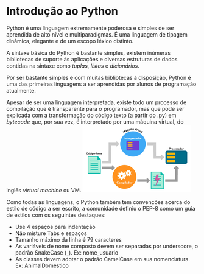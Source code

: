 # Introdução ao Python

Python é uma linguagem extremamente poderosa e simples de ser aprendida de alto nível e multiparadigmas. É uma linguagem de tipagem dinâmica, elegante e de um escopo léxico distinto.

A sintaxe básica do Python é bastante simples, existem inúmeras bibliotecas de suporte às aplicações e diversas estruturas de dados contidas na sintaxe como _tuplas_, _listas_ e _dicionários_.

Por ser bastante simples e com muitas bibliotecas à disposição, Python é uma das primeiras linguagens a ser aprendidas por alunos de programação atualmente.

Apesar de ser uma linguagem interpretada, existe todo um processo de compilação que é transparente para o programador, mas que pode ser explicada com a transformação do código texto (a partir do .py) em _bytecode_ que, por sua vez, é interpretado por uma máquina virtual, do inglês _virtual machine_ ou VM.
![Processo de compilação em Python](img/python01.png)

Como todas as linguagens, o Python também tem convenções acerca do estilo de código a ser escrito, a comunidade definiu o PEP-8 como um guia de estilos com os seguintes destaques:

- Use 4 espaços para indentação
- Não misture Tabs e espaços
- Tamanho máximo da linha é 79 caracteres
- As variáveis de nome composto devem ser separadas por underscore, o padrão SnakeCase (\_). Ex: nome_usuario
- As classes devem adotar o padrão CamelCase em sua nomenclatura. Ex: AnimalDomestico
